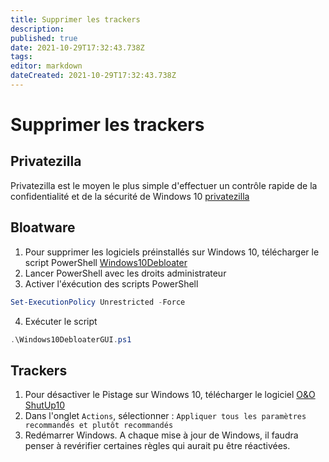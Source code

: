 ```yaml
---
title: Supprimer les trackers
description: 
published: true
date: 2021-10-29T17:32:43.738Z
tags: 
editor: markdown
dateCreated: 2021-10-29T17:32:43.738Z
---
```


# Supprimer les trackers

## Privatezilla
Privatezilla est le moyen le plus simple d'effectuer un contrôle rapide de la confidentialité et de la sécurité de Windows 10
[privatezilla](https://github.com/builtbybel/privatezilla/releases)

## Bloatware
1. Pour supprimer les logiciels préinstallés sur Windows 10, télécharger le script PowerShell [Windows10Debloater](https://github.com/Sycnex/Windows10Debloater)
2. Lancer PowerShell avec les droits administrateur
3. Activer l'éxécution des scripts PowerShell
```powershell
Set-ExecutionPolicy Unrestricted -Force
```
4. Exécuter le script
```powershell
.\Windows10DebloaterGUI.ps1
```

## Trackers
1. Pour désactiver le Pistage sur Windows 10, télécharger le logiciel [O&O ShutUp10](https://www.oo-software.com/fr/shutup10)
2. Dans l'onglet `Actions`, sélectionner : `Appliquer tous les paramètres recommandés et plutôt recommandés`
3. Redémarrer Windows. A chaque mise à jour de Windows, il faudra penser à revérifier certaines règles qui aurait pu être réactivées.